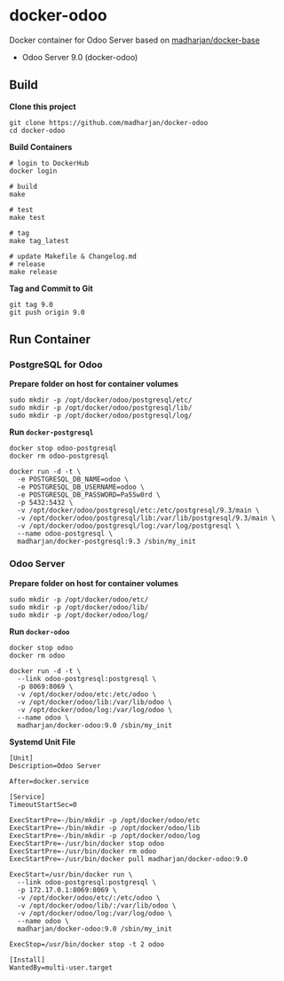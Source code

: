 # docker-odoo
Docker container for Odoo Server based on [madharjan/docker-base](https://github.com/madharjan/docker-base/)

* Odoo Server 9.0 (docker-odoo)

## Build

**Clone this project**
```
git clone https://github.com/madharjan/docker-odoo
cd docker-odoo
```

**Build Containers**
```
# login to DockerHub
docker login

# build
make

# test
make test

# tag
make tag_latest

# update Makefile & Changelog.md
# release
make release
```

**Tag and Commit to Git**
```
git tag 9.0
git push origin 9.0
```

## Run Container

### PostgreSQL for Odoo

**Prepare folder on host for container volumes**
```
sudo mkdir -p /opt/docker/odoo/postgresql/etc/
sudo mkdir -p /opt/docker/odoo/postgresql/lib/
sudo mkdir -p /opt/docker/odoo/postgresql/log/
```

**Run `docker-postgresql`**
```
docker stop odoo-postgresql
docker rm odoo-postgresql

docker run -d -t \
  -e POSTGRESQL_DB_NAME=odoo \
  -e POSTGRESQL_DB_USERNAME=odoo \
  -e POSTGRESQL_DB_PASSWORD=Pa55w0rd \
  -p 5432:5432 \
  -v /opt/docker/odoo/postgresql/etc:/etc/postgresql/9.3/main \
  -v /opt/docker/odoo/postgresql/lib:/var/lib/postgresql/9.3/main \
  -v /opt/docker/odoo/postgresql/log:/var/log/postgresql \
  --name odoo-postgresql \
  madharjan/docker-postgresql:9.3 /sbin/my_init
```

### Odoo Server

**Prepare folder on host for container volumes**
```
sudo mkdir -p /opt/docker/odoo/etc/
sudo mkdir -p /opt/docker/odoo/lib/
sudo mkdir -p /opt/docker/odoo/log/
```

**Run `docker-odoo`**
```
docker stop odoo
docker rm odoo

docker run -d -t \
  --link odoo-postgresql:postgresql \
  -p 8069:8069 \
  -v /opt/docker/odoo/etc:/etc/odoo \
  -v /opt/docker/odoo/lib:/var/lib/odoo \
  -v /opt/docker/odoo/log:/var/log/odoo \
  --name odoo \
  madharjan/docker-odoo:9.0 /sbin/my_init
```

**Systemd Unit File**
```
[Unit]
Description=Odoo Server

After=docker.service

[Service]
TimeoutStartSec=0

ExecStartPre=-/bin/mkdir -p /opt/docker/odoo/etc
ExecStartPre=-/bin/mkdir -p /opt/docker/odoo/lib
ExecStartPre=-/bin/mkdir -p /opt/docker/odoo/log
ExecStartPre=-/usr/bin/docker stop odoo
ExecStartPre=-/usr/bin/docker rm odoo
ExecStartPre=-/usr/bin/docker pull madharjan/docker-odoo:9.0

ExecStart=/usr/bin/docker run \
  --link odoo-postgresql:postgresql \
  -p 172.17.0.1:8069:8069 \
  -v /opt/docker/odoo/etc/:/etc/odoo \
  -v /opt/docker/odoo/lib/:/var/lib/odoo \
  -v /opt/docker/odoo/log:/var/log/odoo \
  --name odoo \
  madharjan/docker-odoo:9.0 /sbin/my_init

ExecStop=/usr/bin/docker stop -t 2 odoo

[Install]
WantedBy=multi-user.target
```

